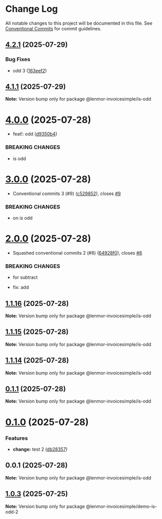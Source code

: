 # Change Log

All notable changes to this project will be documented in this file.
See [Conventional Commits](https://conventionalcommits.org) for commit guidelines.

## [4.2.1](https://github.com/lenmor-invoicesimple/monorepo-test-4/compare/@lenmor-invoicesimple/is-odd@4.1.1...@lenmor-invoicesimple/is-odd@4.2.1) (2025-07-29)

### Bug Fixes

- odd 3 ([163eef2](https://github.com/lenmor-invoicesimple/monorepo-test-4/commit/163eef2dfe76fe1ca65689f1ae385e78519f3e9f))

## [4.1.1](https://github.com/lenmor-invoicesimple/monorepo-test-4/compare/@lenmor-invoicesimple/is-odd@4.1.0...@lenmor-invoicesimple/is-odd@4.1.1) (2025-07-29)

**Note:** Version bump only for package @lenmor-invoicesimple/is-odd

# [4.0.0](https://github.com/lenmor-invoicesimple/monorepo-test-4/compare/@lenmor-invoicesimple/is-odd@3.0.0...@lenmor-invoicesimple/is-odd@4.0.0) (2025-07-28)

- feat!: odd ([d9350b4](https://github.com/lenmor-invoicesimple/monorepo-test-4/commit/d9350b4a2ffb271421115de058f599b17a602074))

### BREAKING CHANGES

- is odd

# [3.0.0](https://github.com/lenmor-invoicesimple/monorepo-test-4/compare/@lenmor-invoicesimple/is-odd@2.0.0...@lenmor-invoicesimple/is-odd@3.0.0) (2025-07-28)

- Conventional commits 3 (#9) ([c529852](https://github.com/lenmor-invoicesimple/monorepo-test-4/commit/c529852c5638f16c199b551358c10b0d8c8303d3)), closes [#9](https://github.com/lenmor-invoicesimple/monorepo-test-4/issues/9)

### BREAKING CHANGES

- on is odd

# [2.0.0](https://github.com/lenmor-invoicesimple/monorepo-test-4/compare/@lenmor-invoicesimple/is-odd@1.1.16...@lenmor-invoicesimple/is-odd@2.0.0) (2025-07-28)

- Squashed conventional commits 2 (#8) ([64928f0](https://github.com/lenmor-invoicesimple/monorepo-test-4/commit/64928f07ccc138b8c7323a2c8d6fbefd24ebe4de)), closes [#8](https://github.com/lenmor-invoicesimple/monorepo-test-4/issues/8)

### BREAKING CHANGES

- for subtract

- fix: add

## [1.1.16](https://github.com/lenmor-invoicesimple/monorepo-test-4/compare/@lenmor-invoicesimple/is-odd@1.1.15...@lenmor-invoicesimple/is-odd@1.1.16) (2025-07-28)

**Note:** Version bump only for package @lenmor-invoicesimple/is-odd

## [1.1.15](https://github.com/lenmor-invoicesimple/monorepo-test-4/compare/@lenmor-invoicesimple/is-odd@1.1.14...@lenmor-invoicesimple/is-odd@1.1.15) (2025-07-28)

**Note:** Version bump only for package @lenmor-invoicesimple/is-odd

## [1.1.14](https://github.com/lenmor-invoicesimple/monorepo-test-4/compare/@lenmor-invoicesimple/is-odd@0.1.1...@lenmor-invoicesimple/is-odd@1.1.14) (2025-07-28)

**Note:** Version bump only for package @lenmor-invoicesimple/is-odd

## [0.1.1](https://github.com/lenmor-invoicesimple/monorepo-test-4/compare/@lenmor-invoicesimple/is-odd@0.1.0...@lenmor-invoicesimple/is-odd@0.1.1) (2025-07-28)

**Note:** Version bump only for package @lenmor-invoicesimple/is-odd

# [0.1.0](https://github.com/lenmor-invoicesimple/monorepo-test-4/compare/@lenmor-invoicesimple/is-odd@0.0.1...@lenmor-invoicesimple/is-odd@0.1.0) (2025-07-28)

### Features

- **change:** test 2 ([db28357](https://github.com/lenmor-invoicesimple/monorepo-test-4/commit/db28357d4000975108490528f37289352fdeeeb4))

## 0.0.1 (2025-07-28)

**Note:** Version bump only for package @lenmor-invoicesimple/is-odd

## [1.0.3](https://github.com/lenmor-invoicesimple/monorepo-test-2/compare/@lenmor-invoicesimple/demo-is-odd-2@1.0.2...@lenmor-invoicesimple/demo-is-odd-2@1.0.3) (2025-07-25)

**Note:** Version bump only for package @lenmor-invoicesimple/demo-is-odd-2
